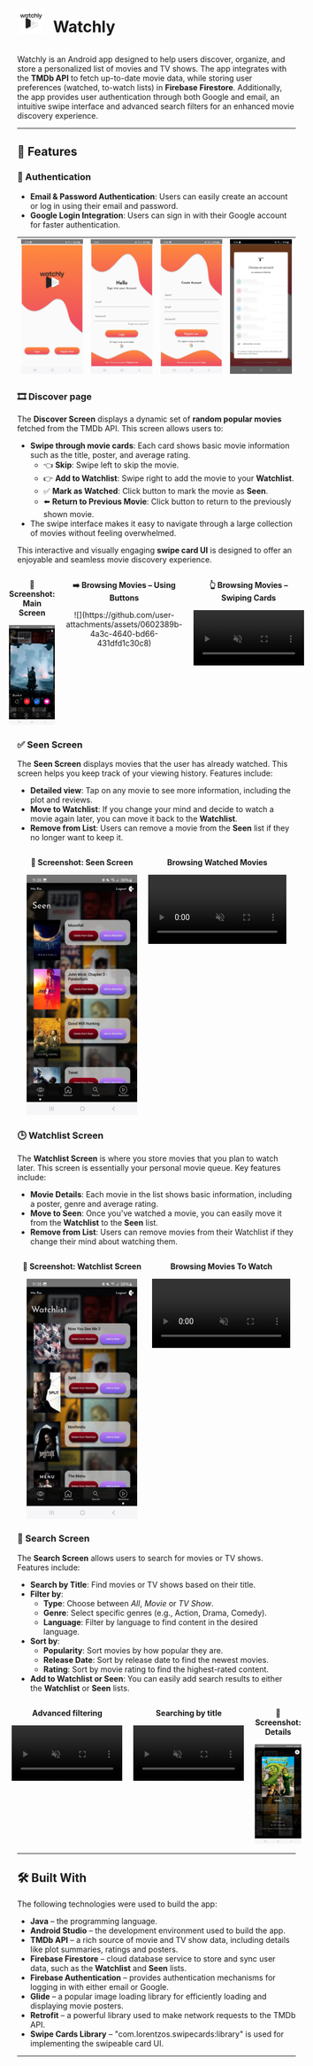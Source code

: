 <div style="display: flex; align-items: center; justify-content: start;">
  <img src="screenshots/logo.png" alt="Discover Screen" width="50" style="margin-right: 15px;"/>
  <h1>Watchly</h1>
</div>

Watchly is an Android app designed to help users discover, organize, and store a personalized list of movies and TV shows. The app integrates with the **TMDb API** to fetch up-to-date movie data, while storing user preferences (watched, to-watch lists) in **Firebase Firestore**. Additionally, the app provides user authentication through both Google and email, an intuitive swipe interface and advanced search filters for an enhanced movie discovery experience.

---

## 🌟 Features

### 🔐 Authentication

- **Email & Password Authentication**: Users can easily create an account or log in using their email and password.
- **Google Login Integration**: Users can sign in with their Google account for faster authentication.

| ![](screenshots/welcome.jpg) | ![](screenshots/login.jpg) | ![](screenshots/register.jpg) | ![](screenshots/google_account.jpg) |
| ---------------------------- | -------------------------- | ----------------------------- | ----------------------------------- |

### 🎞️ Discover page

The **Discover Screen** displays a dynamic set of **random popular movies** fetched from the TMDb API. This screen allows users to:

- **Swipe through movie cards**: Each card shows basic movie information such as the title, poster, and average rating.
  - 👈 **Skip**: Swipe left to skip the movie.
  - 👉 **Add to Watchlist**: Swipe right to add the movie to your **Watchlist**.
  - ✅ **Mark as Watched**: Click button to mark the movie as **Seen**.
  - ⬅️ **Return to Previous Movie**: Click button to return to the previously shown movie.
- The swipe interface makes it easy to navigate through a large collection of movies without feeling overwhelmed.

This interactive and visually engaging **swipe card UI** is designed to offer an enjoyable and seamless movie discovery experience.

<div style="display: flex; justify-content: center; gap: 20px; text-align: center;">

  <div>
    <p><strong>📸 Screenshot: Main Screen</strong></p>
    <img src="screenshots/main.jpg" alt="Main Screen" width="150" />
  </div>

  <div>
    <p><strong>➡️ Browsing Movies – Using Buttons</strong></p>
    ![](https://github.com/user-attachments/assets/0602389b-4a3c-4640-bd66-431dfd1c30c8)
  </div>

  <div>
    <p><strong>👆 Browsing Movies – Swiping Cards</strong></p>
    <video width="200" autoplay muted loop>
      <source src="screenshots/discover_swipe.mp4" type="video/mp4" />
      Your browser does not support the video tag.
    </video>
  </div>

</div>

### ✅ Seen Screen

The **Seen Screen** displays movies that the user has already watched. This screen helps you keep track of your viewing history. Features include:

- **Detailed view**: Tap on any movie to see more information, including the plot and reviews.
- **Move to Watchlist**: If you change your mind and decide to watch a movie again later, you can move it back to the **Watchlist**.
- **Remove from List**: Users can remove a movie from the **Seen** list if they no longer want to keep it.

<div style="display: flex; justify-content: center; gap: 20px; text-align: center;">
  <div>
    <p><strong>📸 Screenshot: Seen Screen</strong></p>
    <img src="screenshots/seen_sc.jpg" alt="Main Screen" width="200" />
  </div>

  <div>
    <p><strong>Browsing Watched Movies</strong></p>
    <video width="250" autoplay muted loop>
      <source src="screenshots/seen.mp4" type="video/mp4" />
      Your browser does not support the video tag.
    </video>
  </div>
</div>

### 🕒 Watchlist Screen

The **Watchlist Screen** is where you store movies that you plan to watch later. This screen is essentially your personal movie queue. Key features include:

- **Movie Details**: Each movie in the list shows basic information, including a poster, genre and average rating.
- **Move to Seen**: Once you've watched a movie, you can easily move it from the **Watchlist** to the **Seen** list.
- **Remove from List**: Users can remove movies from their Watchlist if they change their mind about watching them.

<div style="display: flex; justify-content: center; gap: 20px; text-align: center;">
  <div>
    <p><strong>📸 Screenshot: Watchlist Screen</strong></p>
    <img src="screenshots/watchlist_sc.jpg" alt="Watchlist Screen" width="200" />
  </div>
  <div>
    <p><strong>Browsing Movies To Watch</strong></p>
    <video width="250" autoplay muted loop>
      <source src="screenshots/watchlist.mp4" type="video/mp4" />
      Your browser does not support the video tag.
    </video>
  </div>
</div>

### 🔎 Search Screen

The **Search Screen** allows users to search for movies or TV shows. Features include:

- **Search by Title**: Find movies or TV shows based on their title.
- **Filter by**:
  - **Type**: Choose between _All_, _Movie_ or _TV Show_.
  - **Genre**: Select specific genres (e.g., Action, Drama, Comedy).
  - **Language**: Filter by language to find content in the desired language.
- **Sort by**:
  - **Popularity**: Sort movies by how popular they are.
  - **Release Date**: Sort by release date to find the newest movies.
  - **Rating**: Sort by movie rating to find the highest-rated content.
- **Add to Watchlist or Seen**: You can easily add search results to either the **Watchlist** or **Seen** lists.

<div style="display: flex; justify-content: center; gap: 20px; text-align: center;">
  <div>
    <p><strong>Advanced filtering</strong></p>
    <video width="200" autoplay muted loop>
      <source src="screenshots/search_filters.mp4" type="video/mp4" />
      Your browser does not support the video tag.
    </video>
  </div>

  <div>
    <p><strong>Searching by title</strong></p>
    <video width="200" autoplay muted loop>
      <source src="screenshots/search_title.mp4" type="video/mp4" />
      Your browser does not support the video tag.
    </video>
  </div>

  <div>
    <p><strong>📸 Screenshot: Details</strong></p>
    <img src="screenshots/details.jpg" alt="Details" width="200" />
  </div>
</div>

---

## 🛠️ Built With

The following technologies were used to build the app:

- **Java** – the programming language.
- **Android Studio** – the development environment used to build the app.
- **TMDb API** – a rich source of movie and TV show data, including details like plot summaries, ratings and posters.
- **Firebase Firestore** – cloud database service to store and sync user data, such as the **Watchlist** and **Seen** lists.
- **Firebase Authentication** – provides authentication mechanisms for logging in with either email or Google.
- **Glide** – a popular image loading library for efficiently loading and displaying movie posters.
- **Retrofit** – a powerful library used to make network requests to the TMDb API.
- **Swipe Cards Library** – "com.lorentzos.swipecards:library" is used for implementing the swipeable card UI.

---
